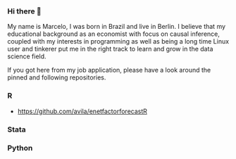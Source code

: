 ### Hi there 👋

My name is Marcelo, I was born in Brazil and live in Berlin. I believe that my educational background as an economist with focus on causal inference, coupled with my interests in programming as well as being a long time Linux user and tinkerer put me in the right track to learn and grow in the data science field. 

If you got here from my job application, please have a look around the pinned and following repositories. 

### R

- https://github.com/avila/enetfactorforecastR

### Stata

### Python

